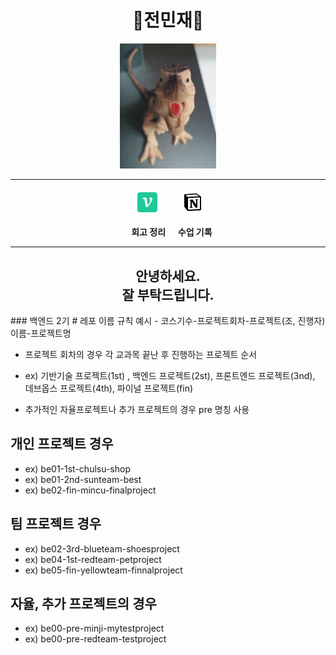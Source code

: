 <div align="center">  
<!--위에 align = center 가운데정렬 
<center>호잇</center> 이것도 됨 -->  


# 🦕전민재🦕
<img src='./우와와.PNG' height="200">  

---
#### &nbsp;&nbsp;[<img src='./velog.png'>](https://velog.io/@ingjeon) &nbsp; &ensp; &emsp; &nbsp;[<img src='./notion.png'>](https://blue-blender-ca3.notion.site/day-11-037d4064b142494f9a83080c8c02c4ec?pvs=4)  
&nbsp; &nbsp;**회고 정리** &nbsp; &nbsp; **수업 기록**

---

**안녕하세요.**  
**잘 부탁드립니다.**  
---
</div> 
### 백엔드 2기
# 레포 이름 규칙 예시
- 코스기수-프로젝트회차-프로젝트(조, 진행자)이름-프로젝트명

  - 프로젝트 회차의 경우 각 교과목 끝난 후 진행하는 프로젝트 순서
  - ex) 기반기술 프로젝트(1st) , 백엔드 프로젝트(2st), 프론트엔드 프로젝트(3nd), 데브옵스 프로젝트(4th), 파이널 프로젝트(fin)
 
  - 추가적인 자율프로젝트나 추가 프로젝트의 경우 pre 명칭 사용
 

## 개인 프로젝트 경우
  - ex) be01-1st-chulsu-shop
  - ex) be01-2nd-sunteam-best
  - ex) be02-fin-mincu-finalproject
   

## 팀 프로젝트 경우
 - ex) be02-3rd-blueteam-shoesproject
 - ex) be04-1st-redteam-petproject
 - ex) be05-fin-yellowteam-finnalproject

## 자율, 추가 프로젝트의 경우
  - ex) be00-pre-minji-mytestproject
  - ex) be00-pre-redteam-testproject








